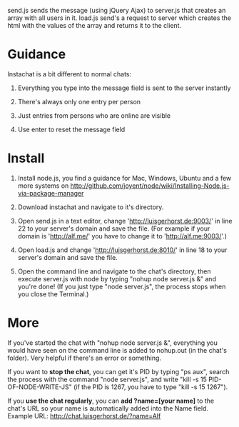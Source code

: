 send.js sends the message (using jQuery Ajax) to server.js that creates an array with all users in it. load.js send's a request to server which creates the html with the values of the array and returns it to the client.

# Guidance

Instachat is a bit different to normal chats:

1. Everything you type into the message field is sent to the server instantly

2. There's always only one entry per person

3. Just entries from persons who are online are visible

4. Use enter to reset the message field

# Install

1. Install node.js, you find a guidance for Mac, Windows, Ubuntu and a few more systems on http://github.com/joyent/node/wiki/Installing-Node.js-via-package-manager

2. Download instachat and navigate to it's directory.

3. Open send.js in a text editor, change 'http://luisgerhorst.de:9003/' in line 22 to your server's domain and save the file. (For example if your domain is 'http://alf.me/' you have to change it to 'http://alf.me:9003/'.)

4. Open load.js and change 'http://luisgerhorst.de:8010/' in line 18 to your server's domain and save the file.

5. Open the command line and navigate to the chat's directory, then execute server.js with node by typing "nohup node server.js &" and you're done! (If you just type "node server.js", the process stops when you close the Terminal.)

# More

If you've started the chat with "nohup node server.js &", everything you would have seen on the command line is added to nohup.out (in the chat's folder). Very helpful if there's an error or something. 

If you want to **stop the chat**, you can get it's PID by typing "ps aux", search the process with the command "node server.js", and write "kill -s 15 PID-OF-NODE-WRITE-JS" (if the PID is 1267, you have to type "kill -s 15 1267").

If you **use the chat regularly**, you can **add ?name=[your name]** to the chat's URL so your name is automatically added into the Name field. Example URL: http://chat.luisgerhorst.de/?name=Alf